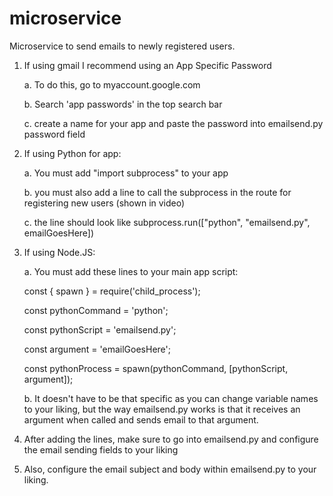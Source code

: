 # microservice
Microservice to send emails to newly registered users.

1. If using gmail I recommend using an App Specific Password
   
   a. To do this, go to myaccount.google.com
   
   b. Search 'app passwords' in the top search bar
   
   c. create a name for your app and paste the password into emailsend.py password field

2. If using Python for app:
   
   a. You must add "import subprocess" to your app
   
   b. you must also add a line to call the subprocess in the route for registering new users (shown in video)
   
   c. the line should look like subprocess.run(["python", "emailsend.py", emailGoesHere])

3. If using Node.JS:
   
   a. You must add these lines to your main app script:
   
    const { spawn } = require('child_process');
   
    const pythonCommand = 'python';
   
    const pythonScript = 'emailsend.py';
   
    const argument = 'emailGoesHere';
   
    const pythonProcess = spawn(pythonCommand, [pythonScript, argument]);

   b. It doesn't have to be that specific as you can change variable names to your liking, but the way emailsend.py works is that it receives an argument when called and sends email to that argument.

4. After adding the lines, make sure to go into emailsend.py and configure the email sending fields to your liking
   
5. Also, configure the email subject and body within emailsend.py to your liking.
